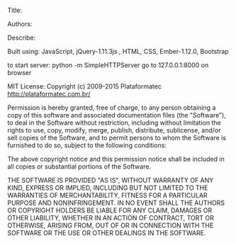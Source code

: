 Title:

Authors:

Describe:

Built using: JavaScript, jQuery-1.11.3js , HTML, CSS, Ember-1.12.0, Bootstrap

to start server: python -m SimpleHTTPServer
go to 127.0.0.1:8000 on browser



MIT License: Copyright (c) 2009-2015 Plataformatec http://plataformatec.com.br/

Permission is hereby granted, free of charge, to any person obtaining a copy of this software and associated documentation files (the "Software"), to deal in the Software without restriction, including without limitation the rights to use, copy, modify, merge, publish, distribute, sublicense, and/or sell copies of the Software, and to permit persons to whom the Software is furnished to do so, subject to the following conditions:

The above copyright notice and this permission notice shall be included in all copies or substantial portions of the Software.

THE SOFTWARE IS PROVIDED "AS IS", WITHOUT WARRANTY OF ANY KIND, EXPRESS OR IMPLIED, INCLUDING BUT NOT LIMITED TO THE WARRANTIES OF MERCHANTABILITY, FITNESS FOR A PARTICULAR PURPOSE AND NONINFRINGEMENT. IN NO EVENT SHALL THE AUTHORS OR COPYRIGHT HOLDERS BE LIABLE FOR ANY CLAIM, DAMAGES OR OTHER LIABILITY, WHETHER IN AN ACTION OF CONTRACT, TORT OR OTHERWISE, ARISING FROM, OUT OF OR IN CONNECTION WITH THE SOFTWARE OR THE USE OR OTHER DEALINGS IN THE SOFTWARE.
